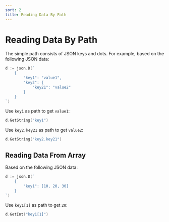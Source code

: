 ```yaml
---
sort: 2
title: Reading Data By Path
---
```


# Reading Data By Path

The simple path consists of JSON keys and dots. For example, based on the following JSON data:

```go
d := json.D(`
    {
        "key1": "value1",
        "key2": {
            "key21": "value2"
        }
    }
`)
```

Use `key1` as path to get `value1`:

```go
d.GetString("key1")
```

Use `key2.key21` as path to get `value2`:

```go
d.GetString("key2.key21")
```

## Reading Data From Array

Based on the following JSON data:

```go
d := json.D(`
    {
        "key1": [10, 20, 30]
    }
`)
```

Use `key1[1]` as path to get `20`:

```go
d.GetInt("key1[1]")
```
